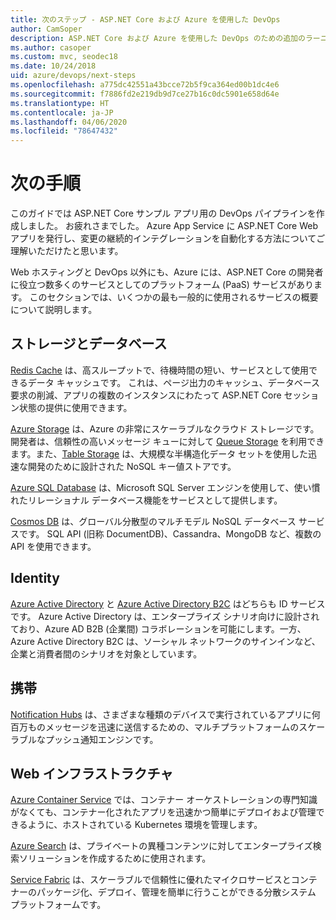 ```yaml
---
title: 次のステップ - ASP.NET Core および Azure を使用した DevOps
author: CamSoper
description: ASP.NET Core および Azure を使用した DevOps のための追加のラーニング パス。
ms.author: casoper
ms.custom: mvc, seodec18
ms.date: 10/24/2018
uid: azure/devops/next-steps
ms.openlocfilehash: a775dc42551a43bcce72b5f9ca364ed00b1dc4e6
ms.sourcegitcommit: f7886fd2e219db9d7ce27b16c0dc5901e658d64e
ms.translationtype: HT
ms.contentlocale: ja-JP
ms.lasthandoff: 04/06/2020
ms.locfileid: "78647432"
---
```

# <a name="next-steps"></a>次の手順

このガイドでは ASP.NET Core サンプル アプリ用の DevOps パイプラインを作成しました。 お疲れさまでした。 Azure App Service に ASP.NET Core Web アプリを発行し、変更の継続的インテグレーションを自動化する方法についてご理解いただけたと思います。

Web ホスティングと DevOps 以外にも、Azure には、ASP.NET Core の開発者に役立つ数多くのサービスとしてのプラットフォーム (PaaS) サービスがあります。 このセクションでは、いくつかの最も一般的に使用されるサービスの概要について説明します。

## <a name="storage-and-databases"></a>ストレージとデータベース

[Redis Cache](/azure/redis-cache/) は、高スループットで、待機時間の短い、サービスとして使用できるデータ キャッシュです。 これは、ページ出力のキャッシュ、データベース要求の削減、アプリの複数のインスタンスにわたって ASP.NET Core セッション状態の提供に使用できます。

[Azure Storage](/azure/storage/) は、Azure の非常にスケーラブルなクラウド ストレージです。 開発者は、信頼性の高いメッセージ キューに対して [Queue Storage](/azure/storage/queues/storage-queues-introduction) を利用できます。また、[Table Storage](/azure/storage/tables/table-storage-overview) は、大規模な半構造化データ セットを使用した迅速な開発のために設計された NoSQL キー値ストアです。

[Azure SQL Database](/azure/sql-database/) は、Microsoft SQL Server エンジンを使用して、使い慣れたリレーショナル データベース機能をサービスとして提供します。

[Cosmos DB](/azure/cosmos-db/) は、グローバル分散型のマルチモデル NoSQL データベース サービスです。 SQL API (旧称 DocumentDB)、Cassandra、MongoDB など、複数の API を使用できます。

## <a name="identity"></a>Identity

[Azure Active Directory](/azure/active-directory/) と [Azure Active Directory B2C](/azure/active-directory-b2c/) はどちらも ID サービスです。 Azure Active Directory は、エンタープライズ シナリオ向けに設計されており、Azure AD B2B (企業間) コラボレーションを可能にします。一方、Azure Active Directory B2C は、ソーシャル ネットワークのサインインなど、企業と消費者間のシナリオを対象としています。

## <a name="mobile"></a>携帯

[Notification Hubs](/azure/notification-hubs/) は、さまざまな種類のデバイスで実行されているアプリに何百万ものメッセージを迅速に送信するための、マルチプラットフォームのスケーラブルなプッシュ通知エンジンです。

## <a name="web-infrastructure"></a>Web インフラストラクチャ

[Azure Container Service](/azure/aks/) では、コンテナー オーケストレーションの専門知識がなくても、コンテナー化されたアプリを迅速かつ簡単にデプロイおよび管理できるように、ホストされている Kubernetes 環境を管理します。

[Azure Search](/azure/search/) は、プライベートの異種コンテンツに対してエンタープライズ検索ソリューションを作成するために使用されます。

[Service Fabric](/azure/service-fabric/) は、スケーラブルで信頼性に優れたマイクロサービスとコンテナーのパッケージ化、デプロイ、管理を簡単に行うことができる分散システム プラットフォームです。
